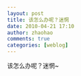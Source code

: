 ```yaml
---
layout: post
title: 该怎么办呢？迷惘
date: 2010-04-21 17:10
author: zhaohao
comments: true
categories: [weblog]
---
```

该怎么办呢？迷惘~
